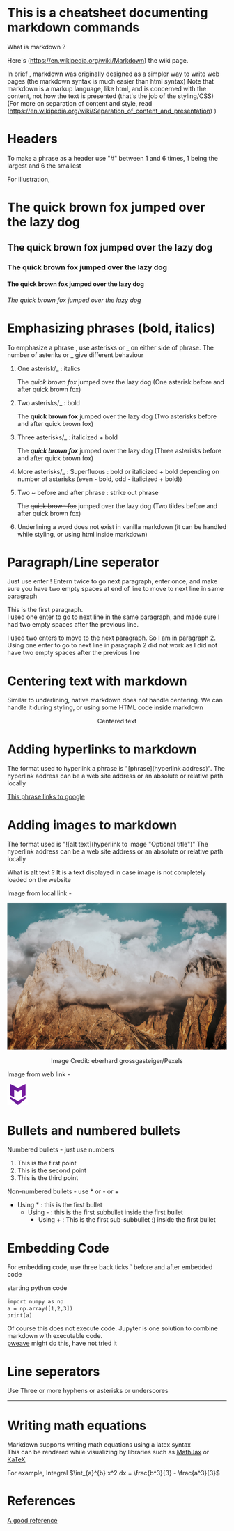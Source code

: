 # This is a cheatsheet documenting markdown commands


What is markdown ?

Here's (https://en.wikipedia.org/wiki/Markdown) the wiki page.

In brief , markdown was originally designed as a simpler way to write web pages (the markdown syntax is much easier than html syntax)
Note that markdown is a markup language, like html, and is concerned with the content, not  how the text is presented (that's the job of the styling/CSS) 
(For more on separation of content and style, read (https://en.wikipedia.org/wiki/Separation_of_content_and_presentation) )

 

# Headers

To make a phrase as a header use "#" between 1 and 6 times, 1 being the largest and 6 the smallest

For illustration,

# The quick brown fox jumped over the lazy dog

## The quick brown fox jumped over the lazy dog

### The quick brown fox jumped over the lazy dog

#### The quick brown fox jumped over the lazy dog

###### The quick brown fox jumped over the lazy dog





# Emphasizing phrases (bold, italics)


To emphasize a phrase , use asterisks or _ on either side of phrase. The number of asteriks or _ give different behaviour
1) One asterisk/_ : italics
    
    The *quick brown fox* jumped over the lazy dog (One asterisk before and after quick brown fox)
     
2) Two asterisks/_ : bold
    
    The **quick brown fox** jumped over the lazy dog (Two asterisks before and after quick brown fox)
    
3) Three asterisks/_ : italicized + bold
    
    The ***quick brown fox*** jumped over the lazy dog (Three asterisks before and after quick brown fox)
    
4) More asterisks/_ : Superfluous : bold or italicized + bold depending on number of asterisks (even - bold, odd - italicized + bold))


5) Two ~ before and after phrase : strike out phrase

    The ~~quick brown fox~~ jumped over the lazy dog (Two tildes before and after quick brown fox)
    
6) Underlining a word does not exist in vanilla markdown (it can be handled while styling, or using html inside markdown)


# Paragraph/Line seperator

Just use enter ! Entern  twice to go next paragraph, enter once, and make sure you have two empty spaces at end of line to move to next line in same paragraph

This is the first paragraph.  
I used one enter to go to next line in the same paragraph, and made sure I had two empty spaces after the previous line. 


I used two enters to move to the next paragraph. So I am in paragraph 2. 
Using one enter to go to next line in paragraph 2 did not work as I did not have two empty spaces after the previous line



# Centering text with markdown


Similar to underlining, native markdown does not handle centering. We can handle it during styling, or using some HTML code inside markdown

<p style="text-align: center;">Centered text</p>



# Adding hyperlinks to markdown

The format used to hyperlink a phrase  is "[phrase](hyperlink address)". The hyperlink address can be a web site address or an absolute or relative path locally

[This phrase links to google](https://www.google.com)



# Adding images to markdown

The format used is  "![alt text](hyperlink to image "Optional title")" The hyperlink address can be a web site address or an absolute or relative path locally

What is alt text ?  It is a text displayed in case image is not completely loaded on the website

Image from local link - 

![alt text](pexels_ex.png "Image Credit: eberhard grossgasteiger/Pexels")  
<p style="text-align: center;">Image Credit: eberhard grossgasteiger/Pexels</p>


Image from web link - 


![alt text](https://github.com/adam-p/markdown-here/raw/master/src/common/images/icon48.png "Logo Title Text 1")



# Bullets and numbered bullets


Numbered bullets - just use numbers

1. This is the first point  
2. This is the second point
3. This is the third point


Non-numbered bullets - use * or - or +

* Using * : this is the first bullet
    - Using - : this is the first subbullet inside the first bullet
        + Using + : This is the first sub-subbullet :) inside the first bullet
        

#  Embedding Code

For embedding code, use three back ticks ` before and after embedded code

starting python code

```
import numpy as np
a = np.array([1,2,3])
print(a)
```

Of course this does not execute code. Jupyter is one solution to combine markdown with executable code.    
[pweave](http://mpastell.com/pweave/) might do this, have not tried it



# Line seperators

Use Three or more hyphens or asterisks or underscores

---


# Writing math equations

Markdown supports writing math equations using a latex syntax  
This can be rendered while visualizing by libraries such as [MathJax](https://github.com/mathjax/MathJax) or [KaTeX](https://github.com/KaTeX/KaTeX)

For example, Integral $\int_{a}^{b} x^2 dx = \frac{b^3}{3} - \frac{a^3}{3}$


# References

[A good reference](https://github.com/adam-p/markdown-here/wiki/Markdown-Cheatsheet#lines)
    